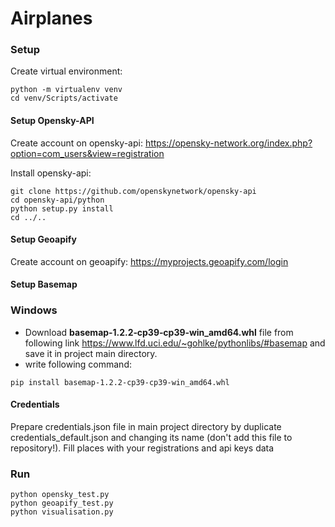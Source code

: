 # Airplanes

### Setup

Create virtual environment:
```
python -m virtualenv venv
cd venv/Scripts/activate
```

#### Setup Opensky-API
Create account on opensky-api:
https://opensky-network.org/index.php?option=com_users&view=registration

Install opensky-api:
```
git clone https://github.com/openskynetwork/opensky-api
cd opensky-api/python
python setup.py install
cd ../..
```

#### Setup Geoapify
Create account on geoapify:
https://myprojects.geoapify.com/login

#### Setup Basemap

### Windows

* Download **basemap‑1.2.2‑cp39‑cp39‑win_amd64.whl** file from following link https://www.lfd.uci.edu/~gohlke/pythonlibs/#basemap and save it in project main directory.
* write following command:
```
pip install basemap‑1.2.2‑cp39‑cp39‑win_amd64.whl
```

#### Credentials

Prepare credentials.json file in main project directory by duplicate credentials_default.json and changing its name (don't add this file to repository!). Fill places with your registrations and api keys data


### Run
```
python opensky_test.py
python geoapify_test.py
python visualisation.py
```
